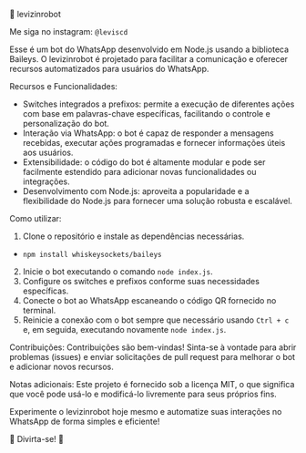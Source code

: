 🤖 levizinrobot

Me siga no instagram: `@leviscd`


Esse é um bot do WhatsApp desenvolvido em Node.js usando a biblioteca Baileys. O levizinrobot é projetado para facilitar a comunicação e oferecer recursos automatizados para usuários do WhatsApp.

Recursos e Funcionalidades:
- Switches integrados a prefixos: permite a execução de diferentes ações com base em palavras-chave específicas, facilitando o controle e personalização do bot.
- Interação via WhatsApp: o bot é capaz de responder a mensagens recebidas, executar ações programadas e fornecer informações úteis aos usuários.
- Extensibilidade: o código do bot é altamente modular e pode ser facilmente estendido para adicionar novas funcionalidades ou integrações.
- Desenvolvimento com Node.js: aproveita a popularidade e a flexibilidade do Node.js para fornecer uma solução robusta e escalável.

Como utilizar:
1. Clone o repositório e instale as dependências necessárias.
- `npm install whiskeysockets/baileys`
2. Inicie o bot executando o comando `node index.js`.
3. Configure os switches e prefixos conforme suas necessidades específicas.
4. Conecte o bot ao WhatsApp escaneando o código QR fornecido no terminal.
5. Reinicie a conexão com o bot sempre que necessário usando `Ctrl + c` e, em seguida, executando novamente `node index.js`.

Contribuições:
Contribuições são bem-vindas! Sinta-se à vontade para abrir problemas (issues) e enviar solicitações de pull request para melhorar o bot e adicionar novos recursos.

Notas adicionais:
Este projeto é fornecido sob a licença MIT, o que significa que você pode usá-lo e modificá-lo livremente para seus próprios fins.

Experimente o levizinrobot hoje mesmo e automatize suas interações no WhatsApp de forma simples e eficiente!

🚀 Divirta-se! 🚀
